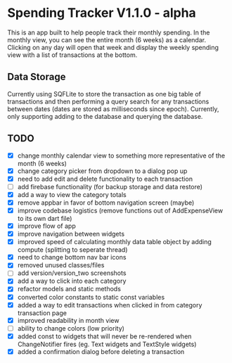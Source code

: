 # Spending Tracker V1.1.0 - alpha

This is an app built to help people track their monthly spending. In the monthly view, you can see the entire month (6 weeks) as a calendar. Clicking on any day will open that week and display the weekly spending view with a list of transactions at the bottom.

## Data Storage

Currently using SQFLite to store the transaction as one big table of transactions and then performing a query search for any transactions between dates (dates are stored as milliseconds since epoch). Currently, only supporting adding to the database and querying the database.

## TODO

- [x] change monthly calendar view to something more representative of the month (6 weeks)
- [x] change category picker from dropdown to a dialog pop up
- [x] need to add edit and delete functionality to each transaction
- [ ] add firebase functionality (for backup storage and data restore)
- [x] add a way to view the category totals
- [x] remove appbar in favor of bottom navigation screen (maybe)
- [x] improve codebase logistics (remove functions out of AddExpenseView to its own dart file)
- [x] improve flow of app
- [x] improve navigation between widgets
- [x] improved speed of calculating monthly data table object by adding compute (splitting to seperate thread)
- [x] need to change bottom nav bar icons
- [x] removed unused classes/files
- [ ] add version/version_two screenshots
- [x] add a way to click into each category
- [x] refactor models and static methods
- [x] converted color constants to static const variables
- [x] added a way to edit transactions when clicked in from category transaction page
- [x] improved readability in month view
- [ ] ability to change colors (low priority)
- [x] added const to widgets that will never be re-rendered when ChangeNotifier fires (eg. Text widgets and TextStyle widgets)
- [x] added a confirmation dialog before deleting a transaction
